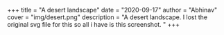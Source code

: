 +++
title = "A desert landscape"
date = "2020-09-17"
author = "Abhinav"
cover = "img/desert.png"
description = "A desert landscape. I lost the original svg file for this so all i have is this screenshot. "
+++

